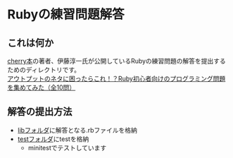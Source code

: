 # Rubyの練習問題解答

## これは何か
[cherry本](https://amzn.asia/d/bk37V2J)の著者、伊藤淳一氏が公開しているRubyの練習問題の解答を提出するためのディレクトリです。　<br>
[アウトプットのネタに困ったらこれ！？Ruby初心者向けのプログラミング問題を集めてみた（全10問）](https://blog.jnito.com/entry/2019/05/03/121235)

## 解答の提出方法
- [libフォルダ](./lib)に解答となる.rbファイルを格納
- [testフォルダ](./test)にtestを格納
  - minitestでテストしています